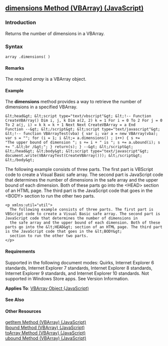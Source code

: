 ## [dimensions Method (VBArray) (JavaScript)](dimensions-Method__VBArray.html)

### Introduction 

 Returns the number of dimensions in a VBArray.

### Syntax 

```
array .dimensions( )
```

#### Remarks 

<div id="languageReferenceRemarksSection" class="section" name="collapseableSection" style="">
  <p xmlns:util="util">
    The required <i>array</i> is a VBArray object.
  </p>
</div>

#### Example 

<p xmlns:util="util">
  The <b>dimensions</b> method provides a way to retrieve the number of dimensions in a specified VBArray.
</p>

```
&lt;head&gt; &lt;script type="text/vbscript"&gt; &lt;!-- Function CreateVBArray() Dim i, j, k Dim a(2, 2) k = 1 For i = 0 To 2 For j = 0 To 2 a(j, i) = k k = k + 1 Next Next CreateVBArray = a End
Function --&gt; &lt;/script&gt; &lt;script type="text/javascript"&gt; &lt;!-- function VBArrayTest(vba) { var i; var a = new VBArray(vba); var s = ""; for (i = 1; i &lt;= a.dimensions() ; i++) { s +=
"The upper bound of dimension "; s += i + " is "; s += a.ubound(i); s += ".&lt;br /&gt;"; } return(s); } --&gt; &lt;/script&gt; &lt;/head&gt; &lt;body&gt; &lt;script type="text/javascript"&gt;
document.write(VBArrayTest(CreateVBArray())); &lt;/script&gt; &lt;/body&gt;
```

<p xmlns:util="util">
  The following example consists of three parts. The first part is VBScript code to create a Visual Basic safe array. The second part is JavaScript code that determines the number of dimensions in
  the safe array and the upper bound of each dimension. Both of these parts go into the &lt;HEAD&gt; section of an HTML page. The third part is the JavaScript code that goes in the &lt;BODY&gt;
  section to run the other two parts.
</p>

```
<p xmlns:util="util">
  The following example consists of three parts. The first part is VBScript code to create a Visual Basic safe array. The second part is JavaScript code that determines the number of dimensions in
  the safe array and the upper bound of each dimension. Both of these parts go into the &lt;HEAD&gt; section of an HTML page. The third part is the JavaScript code that goes in the &lt;BODY&gt;
  section to run the other two parts.
</p>
```

#### Requirements 

<div id="requirementsTitleSection" class="section" name="collapseableSection" style="">
  <p xmlns:util="util">
    Supported in the following document modes: Quirks, Internet Explorer 6 standards, Internet Explorer 7 standards, Internet Explorer 8 standards, Internet Explorer 9 standards, and Internet
    Explorer 10 standards. Not supported in Windows Store apps. See Version Information.
  </p>
  <p xmlns:util="util">
    <b>Applies To</b>: <span sdata="link"><a href="f0b767f1-ea8a-4726-962b-2708d4742518.htm">VBArray Object (JavaScript)</a></span>
  </p>
</div>

#### See Also 

<div id="seeAlsoSection" class="section" name="collapseableSection" style="">
  <h4 class="subHeading">
    Other Resources
  </h4>
  <div class="seeAlsoStyle">
    <span sdata="link" xmlns:util="util"><a href="f62964ad-8b2f-4596-95d0-b20e587ecea5.htm">getItem Method (VBArray) (JavaScript)</a></span>
  </div>
  <div class="seeAlsoStyle">
    <span sdata="link" xmlns:util="util"><a href="30ff5e8a-8165-494b-bce8-0a562ec2eec3.htm">lbound Method (VBArray) (JavaScript)</a></span>
  </div>
  <div class="seeAlsoStyle">
    <span sdata="link" xmlns:util="util"><a href="664de44c-2039-4289-82f6-948e9d744d80.htm">toArray Method (VBArray) (JavaScript)</a></span>
  </div>
  <div class="seeAlsoStyle">
    <span sdata="link" xmlns:util="util"><a href="761811c5-9a3d-4cb3-bfe0-0a8749f34496.htm">ubound Method (VBArray) (JavaScript)</a></span>
  </div>
</div>


